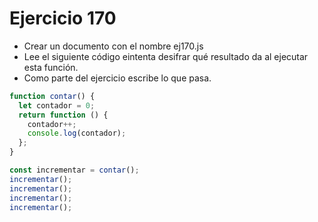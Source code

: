 # Ejercicio 170

- Crear un documento con el nombre ej170.js
- Lee el siguiente código eintenta desifrar qué resultado da al ejecutar esta función.
- Como parte del ejercicio escribe lo que pasa.

```javascript
function contar() {
  let contador = 0;
  return function () {
    contador++;
    console.log(contador);
  };
}

const incrementar = contar();
incrementar();
incrementar();
incrementar();
incrementar();
```
